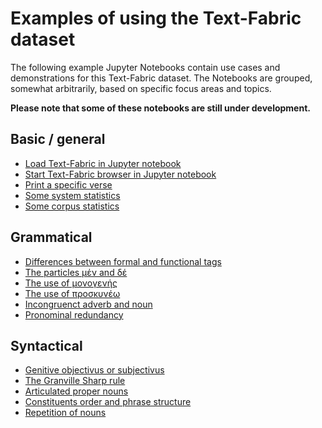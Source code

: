 # Examples of using the Text-Fabric dataset

The following example Jupyter Notebooks contain use cases and demonstrations for this Text-Fabric dataset. The Notebooks are grouped, somewhat arbitrarily, based on specific focus areas and topics.

**Please note that some of these notebooks are still under development.**

## Basic / general

* [Load Text-Fabric in Jupyter notebook](https://nbviewer.org/github/tonyjurg/Nestle1904GBI/blob/main/docs/usecases/load_text_fabric.ipynb)
* [Start Text-Fabric browser in Jupyter notebook](https://nbviewer.org/github/tonyjurg/Nestle1904GBI/blob/main/docs/usecases/starting_tf_browser.ipynb)
* [Print a specific verse](https://nbviewer.org/github/tonyjurg/Nestle1904GBI/blob/main/docs/usecases/print_verse.ipynb)
* [Some system statistics](https://nbviewer.org/github/tonyjurg/Nestle1904GBI/blob/main/docs/usecases/Some_system_statistics.ipynb)
* [Some corpus statistics](https://nbviewer.org/github/tonyjurg/Nestle1904GBI/blob/main/docs/usecases/Some_corpus_statistics.ipynb)

## Grammatical

* [Differences between formal and functional tags](https://nbviewer.org/github/tonyjurg/Nestle1904GBI/blob/main/docs/usecases/formal_versus_functional_tag.ipynb)
* [The particles μέν and δέ](https://nbviewer.org/github/tonyjurg/Nestle1904GBI/blob/main/docs/usecases/particles_men_and_de.ipynb)
* [The use of μονογενής](https://nbviewer.org/github/tonyjurg/Nestle1904GBI/blob/main/docs/usecases/use_of_monogenes.ipynb)
* [The use of προσκυνέω](https://nbviewer.org/github/tonyjurg/Nestle1904GBI/blob/main/docs/usecases/use_of_proskyneo.ipynb)
* [Incongruenct adverb and noun](https://nbviewer.org/github/tonyjurg/Nestle1904GBI/blob/main/docs/usecases/incongruent_adverb_noun.ipynb)
* [Pronominal redundancy](https://nbviewer.org/github/tonyjurg/Nestle1904GBI/blob/main/docs/usecases/pronominal_redundancy.ipynb)

## Syntactical 

* [Genitive objectivus or subjectivus](https://nbviewer.org/github/tonyjurg/Nestle1904GBI/blob/main/docs/usecases/genitive_objectivus_or_subjectivus.ipynb)
* [The Granville Sharp rule](https://nbviewer.org/github/tonyjurg/Nestle1904GBI/blob/main/docs/usecases/Granville_Sharp_rule.ipynb)
* [Articulated proper nouns](https://nbviewer.org/github/tonyjurg/Nestle1904GBI/blob/main/docs/usecases/articulated_proper_nouns.ipynb)
* [Constituents order and phrase structure](https://nbviewer.org/github/tonyjurg/Nestle1904GBI/blob/main/docs/usecases/constituents_order_and_phrase_structure.ipynb)
* [Repetition of nouns](https://nbviewer.org/github/tonyjurg/Nestle1904GBI/blob/main/docs/usecases/repetition_of_nouns.ipynb)
